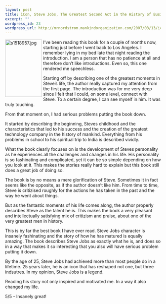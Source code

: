 ```yaml
--- 
layout: post
title: iCon, Steve Jobs, The Greatest Second Act in the History of Business
excerpt: ""
wordpress_id: 23
wordpress_url: http://mrnordstrom.mankindorganization.com/2007/03/13/icon-steve-jobs-the-greatest-second-act-in-the-history-of-business/
---
```

<img src="http://www.mrnordstrom.com/wp-content/uploads/s1518957.jpg" style="margin-right: 4px" title="s1518957.jpg" alt="s1518957.jpg" align="left" border="0" height="185" width="119" />I&rsquo;ve been reading this book for a couple of months now, starting just before I went back to Los Angeles. I remember lying in my bed late that night reading the introduction. I am a person that has no patience at all and therefore don&rsquo;t like introductions. Even so, this one rendered me speechless.

Starting off by describing one of the greatest moments in Steve&rsquo;s life, the author really captured my attention from the first page. The introduction was for me very deep since I felt that I could, on some level, connect with Steve. To a certain degree, I can see myself in him. It was truly touching.

From that moment on, I had serious problems putting the book down.

<!--more-->It started by describing the beginning, Steves childhood and the characteristics that led to his success and the creation of the greatest technology company in the history of mankind. Everything from his problems in school to his spiritual trip to India is described vividly.

What the book clearly focuses on is the development of Steves personality as he experiences all the challenges and changes in his life. His personality is so fashinating and complicated, yet it can be so simple depending on how you look at it. This makes the stories really hard to explain but this book still does a great job of doing so.

The book is by no means a mere glorification of Steve. Sometimes it in fact seems like the opposite, as if the author doesn&rsquo;t like him. From time to time, Steve is critizised roughly for the actions he has taken in the past and the way he went about things.

But as the fantastic moments of his life comes along, the author properly describes Steve as the talent he is. This makes the book a very pleasant and intellectually satisfying mix of critizism and praise, about one of the very greatest men in history.

This is by far the best book I have ever read. Steve Jobs character is insanely fashinating and the story of how he has matured is equally amazing. The book describes Steve Jobs as exactly what he is, and does so in a way that makes it so interesting that you also will have serious problem putting it down.

By the age of 25, Steve Jobs had achieved more than most people do in a lifetime. 25 years later, he is an icon that has reshaped not one, but three indsutres. In my opinion, Steve Jobs is a legend.

Reading his story not only inspired and motivated me. In a way it also changed my life.

5/5 - Insanely great!
